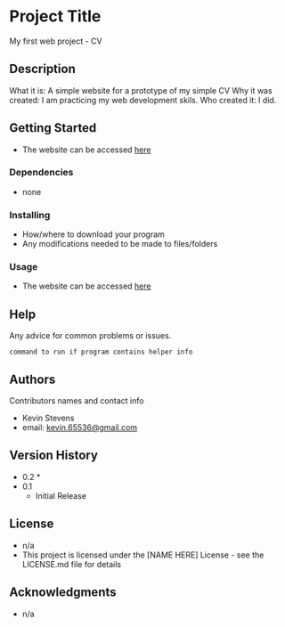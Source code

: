 # Project Title

My first web project - CV

## Description

What it is: A simple website for a prototype of my simple CV
Why it was created: I am practicing my web development skils.
Who created it: I did.

## Getting Started

* The website can be accessed [here](https://kevinmstevens.github.io/MyCV/index.html)

### Dependencies

* none

### Installing

* How/where to download your program
* Any modifications needed to be made to files/folders

### Usage

* The website can be accessed [here](https://kevinmstevens.github.io/MyCV/index.html)

## Help

Any advice for common problems or issues.
```
command to run if program contains helper info
```

## Authors

Contributors names and contact info

* Kevin Stevens
* email: kevin.65536@gmail.com

## Version History

* 0.2
    * 
* 0.1
    * Initial Release

## License

* n/a
* This project is licensed under the [NAME HERE] License - see the LICENSE.md file for details

## Acknowledgments

* n/a
